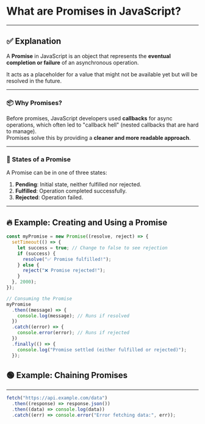 # What are Promises in JavaScript?

---

## ✅ Explanation

A **Promise** in JavaScript is an object that represents the **eventual completion or failure** of an asynchronous operation.

It acts as a placeholder for a value that might not be available yet but will be resolved in the future.

---

### 📦 Why Promises?

Before promises, JavaScript developers used **callbacks** for async operations, which often led to "callback hell" (nested callbacks that are hard to manage).  
Promises solve this by providing a **cleaner and more readable approach**.

---

### 📖 States of a Promise

A Promise can be in one of three states:

1. **Pending**: Initial state, neither fulfilled nor rejected.
2. **Fulfilled**: Operation completed successfully.
3. **Rejected**: Operation failed.

---

## 🔥 Example: Creating and Using a Promise

```javascript
const myPromise = new Promise((resolve, reject) => {
  setTimeout(() => {
    let success = true; // Change to false to see rejection
    if (success) {
      resolve("✅ Promise fulfilled!");
    } else {
      reject("❌ Promise rejected!");
    }
  }, 2000);
});

// Consuming the Promise
myPromise
  .then((message) => {
    console.log(message); // Runs if resolved
  })
  .catch((error) => {
    console.error(error); // Runs if rejected
  })
  .finally(() => {
    console.log("Promise settled (either fulfilled or rejected)");
  });
```

## 🟢 Example: Chaining Promises

---

```javascript
fetch("https://api.example.com/data")
  .then((response) => response.json())
  .then((data) => console.log(data))
  .catch((err) => console.error("Error fetching data:", err));
```
